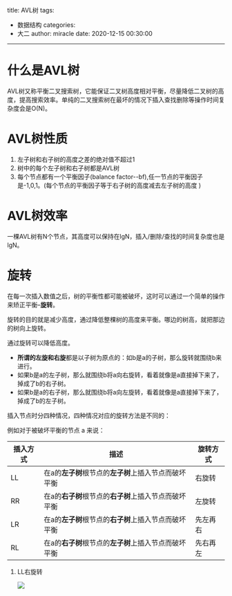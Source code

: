 title: AVL树
tags:
  - 数据结构
categories:
  - 大二
author: miracle
date: 2020-12-15 00:30:00
---
# 什么是AVL树
AVL树又称平衡二叉搜索树，它能保证二叉树高度相对平衡，尽量降低二叉树的高度，提高搜索效率。单纯的二叉搜索树在最坏的情况下插入查找删除等操作时间复杂度会是O(N)。

# AVL树性质
1. 左子树和右子树的高度之差的绝对值不超过1  
2. 树中的每个左子树和右子树都是AVL树
3. 每个节点都有一个平衡因子(balance factor--bf),任一节点的平衡因子是-1,0,1。(每个节点的平衡因子等于右子树的高度减去左子树的高度 )

# AVL树效率
一棵AVL树有N个节点，其高度可以保持在lgN，插入/删除/查找的时间复杂度也是lgN。

# 旋转

在每一次插入数值之后，树的平衡性都可能被破坏，这时可以通过一个简单的操作来矫正平衡–**旋转**。

旋转的目的就是减少高度，通过降低整棵树的高度来平衡。哪边的树高，就把那边的树向上旋转。

通过旋转可以降低高度。

- **所谓的左旋和右旋**都是以子树为原点的：如b是a的子树，那么旋转就围绕b来进行。
- 如果b是a的左子树，那么就围绕b将a向右旋转，看着就像是a直接掉下来了，掉成了b的右子树。
- 如果b是a的右子树，那么就围绕b将a向左旋转，看着就像是a直接掉下来了，掉成了b的左子树。  

插入节点时分四种情况，四种情况对应的旋转方法是不同的： 

例如对于被破坏平衡的节点 a 来说：



| 插入方式 | 描述                                                  | 旋转方式 |
| -------- | ----------------------------------------------------- | -------- |
| LL       | 在a的**左子树**根节点的**左子树**上插入节点而破坏平衡 | 右旋转   |
| RR       | 在a的**右子树**根节点的**右子树**上插入节点而破坏平衡 | 左旋转   |
| LR       | 在a的**左子树**根节点的**右子树**上插入节点而破坏平衡 | 先左再右 |
| RL       | 在a的**右子树**根节点的**左子树**上插入节点而破坏平衡 | 先右再左 |



1. LL右旋转

   ![ ](20180408184858381.png)
   
   

